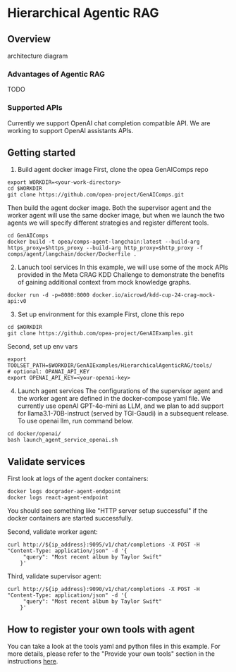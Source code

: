 # Hierarchical Agentic RAG
## Overview
architecture diagram
### Advantages of Agentic RAG
TODO
### Supported APIs
Currently we support OpenAI chat completion compatible API. We are working to support OpenAI assistants APIs.

## Getting started
1. Build agent docker image
First, clone the opea GenAIComps repo
```
export WORKDIR=<your-work-directory>
cd $WORKDIR
git clone https://github.com/opea-project/GenAIComps.git
```
Then build the agent docker image. Both the supervisor agent and the worker agent will use the same docker image, but when we launch the two agents we will specify different strategies and register different tools.
```
cd GenAIComps
docker build -t opea/comps-agent-langchain:latest --build-arg https_proxy=$https_proxy --build-arg http_proxy=$http_proxy -f comps/agent/langchain/docker/Dockerfile .
```
2. Lanuch tool services
In this example, we will use some of the mock APIs provided in the Meta CRAG KDD Challenge to demonstrate the benefits of gaining additional context from mock knowledge graphs.
```
docker run -d -p=8080:8000 docker.io/aicrowd/kdd-cup-24-crag-mock-api:v0
```
3. Set up environment for this example
First, clone this repo
```
cd $WORKDIR
git clone https://github.com/opea-project/GenAIExamples.git
```
Second, set up env vars
```
export TOOLSET_PATH=$WORKDIR/GenAIExamples/HierarchicalAgenticRAG/tools/
# optional: OPANAI_API_KEY
export OPENAI_API_KEY=<your-openai-key>
```
4. Launch agent services
The configurations of the supervisor agent and the worker agent are defined in the docker-compose yaml file. We currently use openAI GPT-4o-mini as LLM, and we plan to add support for llama3.1-70B-instruct (served by TGI-Gaudi) in a subsequent release.
To use openai llm, run command below.
```
cd docker/openai/
bash launch_agent_service_openai.sh
```


## Validate services
First look at logs of the agent docker containers:
```
docker logs docgrader-agent-endpoint
docker logs react-agent-endpoint
```
You should see something like "HTTP server setup successful" if the docker containers are started successfully.</p>

Second, validate worker agent:
```
curl http://${ip_address}:9095/v1/chat/completions -X POST -H "Content-Type: application/json" -d '{
     "query": "Most recent album by Taylor Swift"
    }'
``` 
Third, validate supervisor agent:
```
curl http://${ip_address}:9090/v1/chat/completions -X POST -H "Content-Type: application/json" -d '{
     "query": "Most recent album by Taylor Swift"
    }'
```

## How to register your own tools with agent
You can take a look at the tools yaml and python files in this example. For more details, please refer to the "Provide your own tools" section in the instructions [here](https://github.com/minmin-intel/GenAIComps/tree/agent-comp-dev/comps/agent/langchain#4-provide-your-own-tools). 